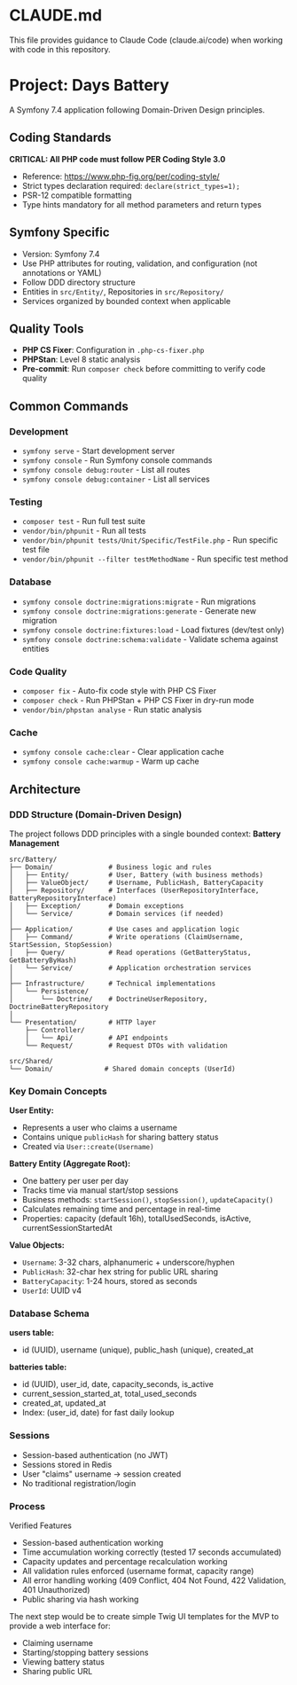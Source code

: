 # CLAUDE.md

This file provides guidance to Claude Code (claude.ai/code) when working with code in this repository.

# Project: Days Battery

A Symfony 7.4 application following Domain-Driven Design principles.

## Coding Standards

**CRITICAL: All PHP code must follow PER Coding Style 3.0**
- Reference: https://www.php-fig.org/per/coding-style/
- Strict types declaration required: `declare(strict_types=1);`
- PSR-12 compatible formatting
- Type hints mandatory for all method parameters and return types

## Symfony Specific

- Version: Symfony 7.4
- Use PHP attributes for routing, validation, and configuration (not annotations or YAML)
- Follow DDD directory structure
- Entities in `src/Entity/`, Repositories in `src/Repository/`
- Services organized by bounded context when applicable

## Quality Tools

- **PHP CS Fixer**: Configuration in `.php-cs-fixer.php`
- **PHPStan**: Level 8 static analysis
- **Pre-commit**: Run `composer check` before committing to verify code quality

## Common Commands

### Development
- `symfony serve` - Start development server
- `symfony console` - Run Symfony console commands
- `symfony console debug:router` - List all routes
- `symfony console debug:container` - List all services

### Testing
- `composer test` - Run full test suite
- `vendor/bin/phpunit` - Run all tests
- `vendor/bin/phpunit tests/Unit/Specific/TestFile.php` - Run specific test file
- `vendor/bin/phpunit --filter testMethodName` - Run specific test method

### Database
- `symfony console doctrine:migrations:migrate` - Run migrations
- `symfony console doctrine:migrations:generate` - Generate new migration
- `symfony console doctrine:fixtures:load` - Load fixtures (dev/test only)
- `symfony console doctrine:schema:validate` - Validate schema against entities

### Code Quality
- `composer fix` - Auto-fix code style with PHP CS Fixer
- `composer check` - Run PHPStan + PHP CS Fixer in dry-run mode
- `vendor/bin/phpstan analyse` - Run static analysis

### Cache
- `symfony console cache:clear` - Clear application cache
- `symfony console cache:warmup` - Warm up cache

## Architecture

### DDD Structure (Domain-Driven Design)

The project follows DDD principles with a single bounded context: **Battery Management**

```
src/Battery/
├── Domain/              # Business logic and rules
│   ├── Entity/          # User, Battery (with business methods)
│   ├── ValueObject/     # Username, PublicHash, BatteryCapacity
│   ├── Repository/      # Interfaces (UserRepositoryInterface, BatteryRepositoryInterface)
│   ├── Exception/       # Domain exceptions
│   └── Service/         # Domain services (if needed)
│
├── Application/         # Use cases and application logic
│   ├── Command/         # Write operations (ClaimUsername, StartSession, StopSession)
│   ├── Query/           # Read operations (GetBatteryStatus, GetBatteryByHash)
│   └── Service/         # Application orchestration services
│
├── Infrastructure/      # Technical implementations
│   └── Persistence/
│       └── Doctrine/    # DoctrineUserRepository, DoctrineBatteryRepository
│
└── Presentation/        # HTTP layer
    ├── Controller/
    │   └── Api/         # API endpoints
    └── Request/         # Request DTOs with validation

src/Shared/
└── Domain/             # Shared domain concepts (UserId)
```

### Key Domain Concepts

**User Entity:**
- Represents a user who claims a username
- Contains unique `publicHash` for sharing battery status
- Created via `User::create(Username)`

**Battery Entity (Aggregate Root):**
- One battery per user per day
- Tracks time via manual start/stop sessions
- Business methods: `startSession()`, `stopSession()`, `updateCapacity()`
- Calculates remaining time and percentage in real-time
- Properties: capacity (default 16h), totalUsedSeconds, isActive, currentSessionStartedAt

**Value Objects:**
- `Username`: 3-32 chars, alphanumeric + underscore/hyphen
- `PublicHash`: 32-char hex string for public URL sharing
- `BatteryCapacity`: 1-24 hours, stored as seconds
- `UserId`: UUID v4

### Database Schema

**users table:**
- id (UUID), username (unique), public_hash (unique), created_at

**batteries table:**
- id (UUID), user_id, date, capacity_seconds, is_active
- current_session_started_at, total_used_seconds
- created_at, updated_at
- Index: (user_id, date) for fast daily lookup

### Sessions

- Session-based authentication (no JWT)
- Sessions stored in Redis
- User "claims" username → session created
- No traditional registration/login

### Process
Verified Features

  - Session-based authentication working
  - Time accumulation working correctly (tested 17 seconds accumulated)
  - Capacity updates and percentage recalculation working
  - All validation rules enforced (username format, capacity range)
  - All error handling working (409 Conflict, 404 Not Found, 422 Validation, 401 Unauthorized)
  - Public sharing via hash working


The next step would be to create simple Twig UI templates for the MVP to provide a web interface for:
  - Claiming username
  - Starting/stopping battery sessions
  - Viewing battery status
  - Sharing public URL